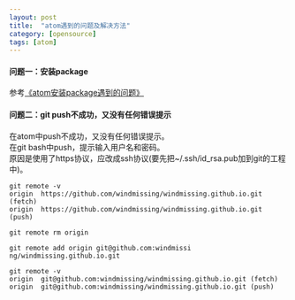 ```yaml
---
layout: post
title:  "atom遇到的问题及解决方法"
category: [opensource]
tags: [atom]
---
```


#### 问题一：安装package

参考[《atom安装package遇到的问题》](http://windmissing.github.io/opensource/2016-11/atom-install-package-error.html)

#### 问题二：git push不成功，又没有任何错误提示

在atom中push不成功，又没有任何错误提示。  
在git bash中push，提示输入用户名和密码。  
原因是使用了https协议，应改成ssh协议(要先把~/.ssh/id_rsa.pub加到git的工程中)。

```
git remote -v
origin  https://github.com/windmissing/windmissing.github.io.git (fetch)
origin  https://github.com/windmissing/windmissing.github.io.git (push)

git remote rm origin

git remote add origin git@github.com:windmissi
ng/windmissing.github.io.git

git remote -v
origin  git@github.com:windmissing/windmissing.github.io.git (fetch)
origin  git@github.com:windmissing/windmissing.github.io.git (push)
```